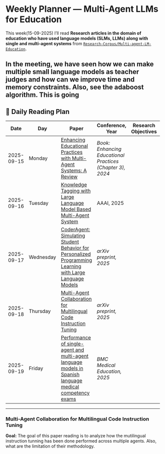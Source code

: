 # Weekly Planner — Multi-Agent LLMs for Education

This week(15-09-2025) I’ll read **Research articles in the domain of education who have used language models (SLMs, LLMs) along with single and multi-agent systems** from  [`Research-Corpus/Multi-agent-LM-Education`](https://github.com/MahaZainab/Research-Corpus/tree/main/Multi-agent-LM-Education).

In the meeting, we have seen how we can make multiple small language models as teacher judges and how can we improve time and memory constraints.
Also, see the adaboost algorithm. This is going
---

## 📅 Daily Reading Plan


| Date       | Day       | Paper | Conference, Year | Research Objectives | Methodology | Limitations |
|------------|-----------|-------|------------------|---------------------|-------------|-------------|
| 2025-09-15 | Monday    | [Enhancing Educational Practices with Multi-Agent Systems: A Review](https://github.com/MahaZainab/Research-Corpus/blob/main/Multi-agent-LM-Education/Enhancing%20Educational%20Practices%20with%20Multi-Agent%20Systems%20A%20Review.pdf) | *Book: Enhancing Educational Practices (Chapter 3), 2024* |  |  |  |
| 2025-09-16 | Tuesday   | [Knowledge Tagging with Large Language Model Based Multi-Agent System](https://github.com/MahaZainab/Research-Corpus/blob/main/Multi-agent-LM-Education/35141-Article%20Text-39208-1-2-20250410.pdf) | AAAI, 2025 |  |  |  |
| 2025-09-17 | Wednesday | [CoderAgent: Simulating Student Behavior for Personalized Programming Learning with Large Language Models](https://github.com/MahaZainab/Research-Corpus/blob/main/Multi-agent-LM-Education/coderagent%20simulating%20student%20behavior%20for%20personalized%20programming%20learning%20with%20large%20language%20models.pdf) | *arXiv preprint, 2025* |  |  |  |
| 2025-09-18 | Thursday  | [Multi-Agent Collaboration for Multilingual Code Instruction Tuning](https://github.com/MahaZainab/Research-Corpus/blob/main/Multi-agent-LM-Education/multi%20agent%20collaborating%20for%20multilingual%20code%20instruction%20tuning.pdf) | *arXiv preprint, 2025* |  |  |  |
| 2025-09-19 | Friday    | [Performance of single-agent and multi-agent language models in Spanish language medical competency exams](https://github.com/MahaZainab/Research-Corpus/blob/main/Multi-agent-LM-Education/performance%20of%20single%20agent%20and%20multi-agent%20language%20models%20in%20spanish.pdf) | *BMC Medical Education, 2025*  |  |  |  |

---

### Multi-Agent Collaboration for Multilingual Code Instruction Tuning
**Goal:** The goal of this paper reading is to analyze how the mutilingual instruction tunning has been done performed across multiple agents. Also, what are the limitation of their methodology.